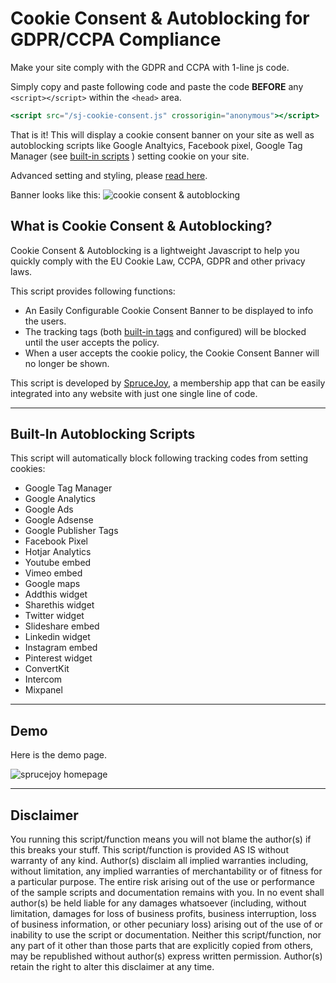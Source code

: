 # Cookie Consent & Autoblocking for GDPR/CCPA Compliance

Make your site comply with the GDPR and CCPA with 1-line js code.

Simply copy and paste following code and paste the code **BEFORE** any ```<script></script>``` within the ```<head>``` area. 

```jsx
<script src="/sj-cookie-consent.js" crossorigin="anonymous"></script>
```

That is it!  This will display a cookie consent banner on your site as well as autoblocking scripts like Google Analtyics, Facebook pixel, Google Tag Manager (see [built-in scripts](#built-in-autoblocking-scripts) ) setting cookie on your site.

Advanced setting and styling, please [read here](https://sprucejoy.com/resources/cookie-consent-gdpr).

Banner looks like this:
<img src="https://lapro.sfo2.cdn.digitaloceanspaces.com/sprucejoy/resources/cookie-bar.png" alt="cookie consent & autoblocking" loading="lazy">

## What is Cookie Consent & Autoblocking?

Cookie Consent & Autoblocking is a lightweight Javascript to help you quickly comply with the EU Cookie Law, CCPA, GDPR and other privacy laws.

This script provides following functions:

- An Easily Configurable Cookie Consent Banner to be displayed to info the users.
- The tracking tags  (both [built-in tags](#built-in-autoblocking-scripts) and configured) will be blocked until the user accepts the policy.
- When a user accepts the cookie policy, the Cookie Consent Banner will no longer be shown.

This script is developed by [SpruceJoy](https://sprucejoy.com), a membership app that can be easily integrated into any website with just one single line of code.

---

## Built-In Autoblocking Scripts

This script will automatically block following tracking codes from setting cookies:

- Google Tag Manager
- Google Analytics
- Google Ads
- Google Adsense
- Google Publisher Tags
- Facebook Pixel
- Hotjar Analytics
- Youtube embed
- Vimeo embed
- Google maps
- Addthis widget
- Sharethis widget
- Twitter widget
- Slideshare embed
- Linkedin widget
- Instagram embed
- Pinterest widget
- ConvertKit
- Intercom
- Mixpanel

---

## Demo

Here is the demo page.

<img src="https://lapro.sfo2.cdn.digitaloceanspaces.com/sprucejoy/resources/sprucejoy-home-cookie-bar.png" alt="sprucejoy homepage " loading="lazy">

---
## Disclaimer

You running this script/function means you will not blame the author(s) if this breaks your stuff. This script/function is provided AS IS without warranty of any kind. Author(s) disclaim all implied warranties including, without limitation, any implied warranties of merchantability or of fitness for a particular purpose. The entire risk arising out of the use or performance of the sample scripts and documentation remains with you. In no event shall author(s) be held liable for any damages whatsoever (including, without limitation, damages for loss of business profits, business interruption, loss of business information, or other pecuniary loss) arising out of the use of or inability to use the script or documentation. Neither this script/function, nor any part of it other than those parts that are explicitly copied from others, may be republished without author(s) express written permission. Author(s) retain the right to alter this disclaimer at any time. 
